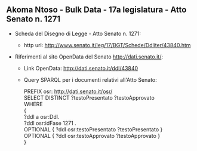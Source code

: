 ## Akoma Ntoso - Bulk Data - 17a legislatura - Atto Senato n. 1271 ##

* Scheda del Disegno di Legge - Atto Senato n. 1271:
	* http url: http://www.senato.it/leg/17/BGT/Schede/Ddliter/43840.htm

* Riferimenti al sito OpenData del Senato http://dati.senato.it/:
	* Link OpenData: http://dati.senato.it/ddl/43840
	* Query SPARQL per i documenti relativi all'Atto Senato:

        PREFIX osr: <http://dati.senato.it/osr/>  
		SELECT DISTINCT ?testoPresentato ?testoApprovato  
		WHERE  
		{  
		    ?ddl a osr:Ddl.  
		    ?ddl osr:idFase 1271 .  
		    OPTIONAL { ?ddl osr:testoPresentato ?testoPresentato }  
		    OPTIONAL { ?ddl osr:testoApprovato ?testoApprovato }  
		}
		